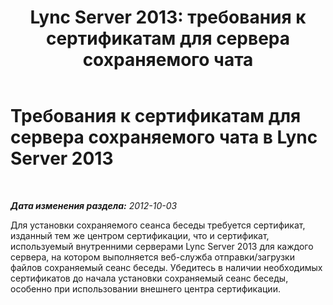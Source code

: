 ﻿---
title: 'Lync Server 2013: требования к сертификатам для сервера сохраняемого чата'
TOCTitle: Требования к сертификатам для сервера сохраняемого чата
ms:assetid: eff58baf-b918-4dfa-b01d-e1aec436b4fd
ms:mtpsurl: https://technet.microsoft.com/ru-ru/library/Gg412990(v=OCS.15)
ms:contentKeyID: 49311602
ms.date: 05/19/2016
mtps_version: v=OCS.15
ms.translationtype: HT
---

# Требования к сертификатам для сервера сохраняемого чата в Lync Server 2013

 

_**Дата изменения раздела:** 2012-10-03_

Для установки сохраняемого сеанса беседы требуется сертификат, изданный тем же центром сертификации, что и сертификат, используемый внутренними серверами Lync Server 2013 для каждого сервера, на котором выполняется веб-служба отправки/загрузки файлов сохраняемый сеанс беседы. Убедитесь в наличии необходимых сертификатов до начала установки сохраняемый сеанс беседы, особенно при использовании внешнего центра сертификации.

